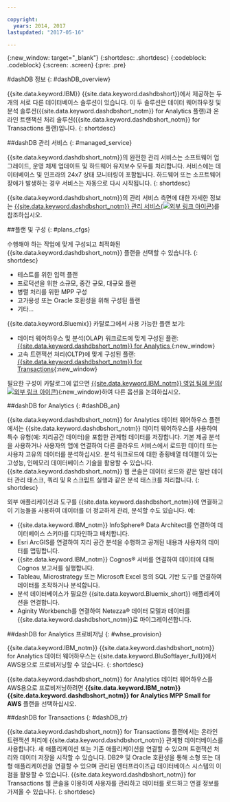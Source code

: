 ```yaml
---

copyright:
  years: 2014, 2017
lastupdated: "2017-05-16"

---
```


<!-- Attribute definitions --> 
{:new_window: target="_blank"}
{:shortdesc: .shortdesc}
{:codeblock: .codeblock}
{:screen: .screen}
{:pre: .pre}

#dashDB 정보
{: #dashDB_overview}

{{site.data.keyword.IBM}} {{site.data.keyword.dashdbshort}}에서 제공하는 두 개의 서로 다른 데이터베이스 솔루션이 있습니다. 이 두 솔루션은 데이터 웨어하우징 및 분석 솔루션({{site.data.keyword.dashdbshort_notm}} for Analytics 플랜)과 온라인 트랜잭션 처리 솔루션({{site.data.keyword.dashdbshort_notm}} for Transactions 플랜)입니다.
{: shortdesc}

##dashDB 관리 서비스
{: #managed_service}

{{site.data.keyword.dashdbshort_notm}}의 완전한 관리 서비스는 소프트웨어 업그레이드, 운영 체제 업데이트 및 하드웨어 유지보수 모두를 처리합니다. 서비스에는 데이터베이스 및 인프라의 24x7 상태 모니터링이 포함됩니다. 하드웨어 또는 소프트웨어 장애가 발생하는 경우 서비스는 자동으로 다시 시작됩니다.
{: shortdesc}

{{site.data.keyword.dashdbshort_notm}}의 관리 서비스 측면에 대한 자세한 정보는 [{{site.data.keyword.dashdbshort_notm}} 관리 서비스(![외부 링크 아이콘](../../icons/launch-glyph.svg "외부 링크 아이콘"))](https://www.ibm.com/support/knowledgecenter/SS6NHC/com.ibm.swg.im.dashdb.doc/managed_service.html)를 참조하십시오.

##플랜 및 구성
{: #plans_cfgs}

수행해야 하는 작업에 맞게 구성되고 최적화된 {{site.data.keyword.dashdbshort_notm}} 플랜을 선택할 수 있습니다.
{: shortdesc}

   * 테스트를 위한 입력 플랜
   * 프로덕션을 위한 소규모, 중간 규모, 대규모 플랜
   * 병렬 처리를 위한 MPP 구성
   * 고가용성 또는 Oracle 호환성을 위해 구성된 플랜
   * 기타...

{{site.data.keyword.Bluemix}} 카탈로그에서 사용 가능한 플랜 보기:
   * 데이터 웨어하우스 및 분석(OLAP) 워크로드에 맞게 구성된 플랜: [{{site.data.keyword.dashdbshort_notm}} for Analytics ](https://console.ng.bluemix.net/catalog/services/dashdb-for-analytics){:new_window}
   * 고속 트랜잭션 처리(OLTP)에 맞게 구성된 플랜: [{{site.data.keyword.dashdbshort_notm}} for Transactions](https://console.ng.bluemix.net/catalog/services/dashdb-for-transactions-sql-database){:new_window}

필요한 구성이 카탈로그에 없으면 [{{site.data.keyword.IBM_notm}} 영업 팀에 문의(![외부 링크 아이콘](../../icons/launch-glyph.svg "외부 링크 아이콘"))](https://www.ibm.com/connect/ibm/us/en/?lnk=fcw){:new_window}하여 다른 옵션을 논의하십시오.

##dashDB for Analytics
{: #dashDB_an}

{{site.data.keyword.dashdbshort_notm}} for Analytics 데이터 웨어하우스 플랜에서는 {{site.data.keyword.dashdbshort_notm}} 데이터 웨어하우스를 사용하여 특수 유형(예: 지리공간 데이터)을 포함한 관계형 데이터를 저장합니다. 기본 제공 분석을 사용하거나 사용자의 앱에 연결하여 다른 클라우드 서비스에서 로드한 데이터 또는 사용자 고유의 데이터를 분석하십시오. 분석 워크로드에 대한 종횡배열 테이블이 있는 고성능, 인메모리 데이터베이스 기술을 활용할 수 있습니다. {{site.data.keyword.dashdbshort_notm}} 웹 콘솔은 데이터 로드와 같은 일반 데이터 관리 태스크, 쿼리 및 R 스크립트 실행과 같은 분석 태스크를 처리합니다.
{: shortdesc}

외부 애플리케이션과 도구를 {{site.data.keyword.dashdbshort_notm}}에 연결하고 이 기능들을 사용하여 데이터를 더 정교하게 관리, 분석할 수도 있습니다. 예: 
   * {{site.data.keyword.IBM_notm}} InfoSphere® Data Architect를 연결하여 데이터베이스 스키마를 디자인하고 배치합니다.
   * Esri ArcGIS를 연결하여 지리 공간 분석을 수행하고 공개된 내용과 사용자의 데이터를 맵핑합니다. 
   * {{site.data.keyword.IBM_notm}} Cognos® 서버를 연결하여 데이터에 대해 Cognos 보고서를 실행합니다.
   * Tableau, Microstrategy 또는 Microsoft Excel 등의 SQL 기반 도구를 연결하여 데이터를 조작하거나 분석합니다.
   * 분석 데이터베이스가 필요한 {{site.data.keyword.Bluemix_short}} 애플리케이션을 연결합니다.
   * Aginity Workbench를 연결하여 Netezza® 데이터 모델과 데이터를 {{site.data.keyword.dashdbshort_notm}}로 마이그레이션합니다.

##dashDB for Analytics 프로비저닝
{: #whse_provision}

{{site.data.keyword.IBM_notm}} {{site.data.keyword.dashdbshort_notm}} for Analytics 데이터 웨어하우스는 {{site.data.keyword.BluSoftlayer_full}}에서 AWS용으로 프로비저닝할 수 있습니다.
{: shortdesc}

{{site.data.keyword.dashdbshort_notm}} for Analytics 데이터 웨어하우스를 AWS용으로 프로비저닝하려면 **{{site.data.keyword.IBM_notm}} {{site.data.keyword.dashdbshort_notm}} for Analytics MPP Small for AWS** 플랜을 선택하십시오.

##dashDB for Transactions
{: #dashDB_tr}

{{site.data.keyword.dashdbshort_notm}} for Transactions 플랜에서는 온라인 트랜잭션 처리에 {{site.data.keyword.dashdbshort_notm}} 관계형 데이터베이스를 사용합니다. 새 애플리케이션 또는 기존 애플리케이션을 연결할 수 있으며 트랜잭션 처리와 데이터 저장을 시작할 수 있습니다. DB2® 및 Oracle 호환성을 통해 소형 또는 대형 애플리케이션을 연결할 수 있으며 관리된 엔터프라이즈급 데이터베이스 시스템의 이점을 활용할 수 있습니다. {{site.data.keyword.dashdbshort_notm}} for Transactions 웹 콘솔을 이용하여 사용자를 관리하고 데이터를 로드하고 연결 정보를 가져올 수 있습니다.
{: shortdesc}

<!-- ##dashDB web console overview
{: #console_overview}

You can manage your {{site.data.keyword.dashdbshort_notm}} database, analyze your data, and monitor sensitive data with the {{site.data.keyword.dashdbshort_notm}} web console accessible from {{site.data.keyword.Bluemix_notm}}.
{: shortdesc}

Open the web console by clicking the service tile on your application overview page, and then click **Open**.

Single sign-on authentication connects you directly to the web console. You can access connection information from the web console, and the **Downloads** page includes links to client drivers for accessing {{site.data.keyword.dashdbshort_notm}} from remote applications. You can also access sample data and reports.

###Sensitive data reporting

The {{site.data.keyword.dashdbshort_notm}} web console includes a sensitive data reporting feature that detects and monitors sensitive objects in the {{site.data.keyword.dashdbshort_notm}} data warehouse, such as credit card numbers and US Social Security numbers.

To run and view reports that identify columns that contain sensitive data and provide information about connections and activities that access the sensitive data, select **Monitor &gt; Sensitive Data** in the web console. -->


<!-- ##IBM Analytics Services
{: #analytics_services}

For more information about {{site.data.keyword.IBM_notm}} analytics services and finding your local services representative, see: [{{site.data.keyword.IBM_notm}} Analytics Services ![External link icon](../../icons/launch-glyph.svg "External link icon")](http://www.ibm.com/software/data/services/).
{: shortdesc} -->














